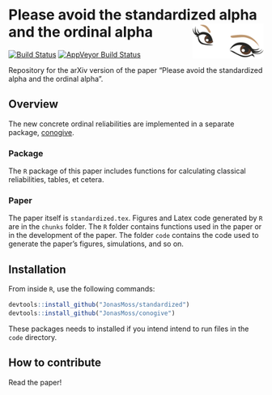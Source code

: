 
<!-- README.md is generated from README.Rmd. Please edit that file -->

# Please avoid the standardized alpha and the ordinal alpha<img src="man/figures/logo.png" align="right" width="140" height="70" />

[![Build
Status](https://travis-ci.com/JonasMoss/standardized.svg?branch=master)](https://travis-ci.org/JonasMoss/standardized)
[![AppVeyor Build
Status](https://ci.appveyor.com/api/projects/status/github/JonasMoss/standardized?branch=master&svg=true)](https://ci.appveyor.com/project/JonasMoss/standardized)

Repository for the arXiv version of the paper “Please avoid the
standardized alpha and the ordinal alpha”.

## Overview

The new concrete ordinal reliabilities are implemented in a separate
package, [conogive](https://github.com/JonasMoss/conogive).

### Package

The `R` package of this paper includes functions for calculating
classical reliabilities, tables, et cetera.

### Paper

The paper itself is `standardized.tex`. Figures and Latex code generated
by `R` are in the `chunks` folder. The `R` folder contains functions
used in the paper or in the development of the paper. The folder `code`
contains the code used to generate the paper’s figures, simulations, and
so on.

## Installation

From inside `R`, use the following commands:

``` r
devtools::install_github("JonasMoss/standardized")
devtools::install_github("JonasMoss/conogive")
```

These packages needs to installed if you intend intend to run files in
the `code` directory.

## How to contribute

Read the paper\!
